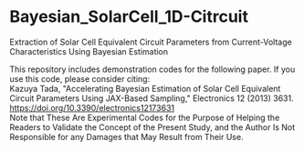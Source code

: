 # Bayesian_SolarCell_1D-Citrcuit
Extraction of Solar Cell Equivalent Circuit Parameters from Current-Voltage Characteristics Using Bayesian Estimation

This repository includes demonstration codes for the following paper. If you use this code, please consider citing:<br>
Kazuya Tada, "Accelerating Bayesian Estimation of Solar Cell Equivalent Circuit Parameters Using JAX-Based Sampling," Electronics 12 (2013) 3631. <br>
<a href="https://doi.org/10.3390/electronics12173631">https://doi.org/10.3390/electronics12173631</a><br>
Note that These Are Experimental Codes for the Purpose of Helping the Readers to Validate the Concept of the Present Study, and the Author Is Not Responsible for any Damages that May Result from Their Use.
